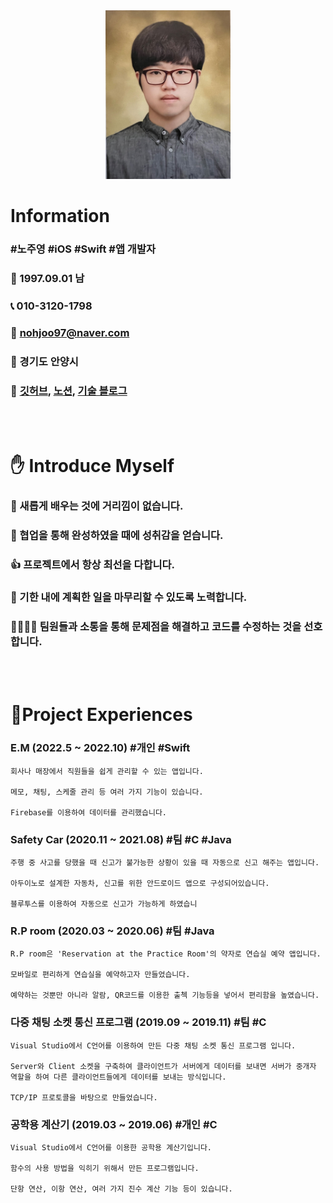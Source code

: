 <div align="center">
<img width="200" height="270" border:0px src="https://github.com/JooYoungNoh/resume/blob/main/img/resumeMe.png?raw=true"/>
</div>

# Information
###  **#노주영** **#iOS** **#Swift** **#앱 개발자**

### 🤵  1997.09.01  남

### 📞  010-3120-1798

### 📧  nohjoo97@naver.com

### 📍 경기도 안양시

### 🔗  [깃허브](https://github.com/JooYoungNoh), [노션](https://gossamer-quiver-b4b.notion.site/s-World-010c422d7b4d44f394b16fbb2c434150?pvs=4), [기술  블로그](https://blog.naver.com/nohjoo97)

</br></br>

# ✋ Introduce Myself

### 🙌 새롭게 배우는 것에 거리낌이 없습니다.

### 🤝 협업을 통해 완성하였을 때에 성취감을 얻습니다.

### 👍 프로젝트에서 항상 최선을 다합니다.

### 💪 기한 내에 계획한 일을 마무리할 수 있도록 노력합니다.

### 👨‍👨‍👦‍👦 팀원들과 소통을 통해 문제점을 해결하고 코드를 수정하는 것을 선호합니다.

</br></br>

# 📒Project Experiences

### **E.M (2022.5 ~ 2022.10) #개인 #Swift**
```
회사나 매장에서 직원들을 쉽게 관리할 수 있는 앱입니다.

메모, 채팅, 스케줄 관리 등 여러 가지 기능이 있습니다.

Firebase를 이용하여 데이터를 관리했습니다.
```


### **Safety Car (2020.11 ~ 2021.08) #팀 #C #Java**

```
주행 중 사고를 당했을 때 신고가 불가능한 상황이 있을 때 자동으로 신고 해주는 앱입니다.

아두이노로 설계한 자동차, 신고를 위한 안드로이드 앱으로 구성되어있습니다.

블루투스를 이용하여 자동으로 신고가 가능하게 하였습니 
```


### **R.P room (2020.03 ~ 2020.06) #팀 #Java**

```
R.P room은 'Reservation at the Practice Room'의 약자로 연습실 예약 앱입니다.

모바일로 편리하게 연습실을 예약하고자 만들었습니다.

예약하는 것뿐만 아니라 알람, QR코드를 이용한 출첵 기능등을 넣어서 편리함을 높였습니다.
```


### **다중 채팅 소켓 통신 프로그램 (2019.09 ~ 2019.11) #팀 #C**

```
Visual Studio에서 C언어를 이용하여 만든 다중 채팅 소켓 통신 프로그램 입니다.

Server와 Client 소켓을 구축하여 클라이언트가 서버에게 데이터를 보내면 서버가 중개자 역할을 하여 다른 클라이언트들에게 데이터를 보내는 방식입니다.

TCP/IP 프로토콜을 바탕으로 만들었습니다.
```


### **공학용 계산기 (2019.03 ~ 2019.06) #개인 #C**
```
Visual Studio에서 C언어를 이용한 공학용 계산기입니다.

함수의 사용 방법을 익히기 위해서 만든 프로그램입니다.

단항 연산, 이항 연산, 여러 가지 진수 계산 기능 등이 있습니다.
```

</br>
